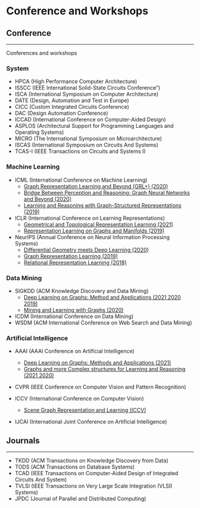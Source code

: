 # Conference and Workshops

## Conference 
---
Conferences and workshops
### System
- HPCA (High Performance Computer Architecture)
- ISSCC (IEEE International Solid-State Circuits Conference”)
- ISCA (International Symposium on Computer Architecture)
- DATE (Design, Automation and Test in Europe)
- CICC (Custom Integrated Circuits Conference)
- DAC (Design Automation Conference)
- ICCAD (International Conference on Computer-Aided Design)
- ASPLOS (Architectural Support for Programming Languages and Operating Systems)
- MICRO (The International Symposium on Microarchitecture)
- ISCAS (International Symposium on Circuits And Systems)
- TCAS-I (IEEE Transactions on Circuits and Systems I)

### Machine Learning
- ICML (International Conference on Machine Learning)
    * [Graph Representation Learning and Beyond (GRL+) (2020)](https://grlplus.github.io/)
    * [Bridge Between Perception and Reasoning: Graph Neural Networks and Beyond (2020)](https://logicalreasoninggnn.github.io/)
    * [Learning and Reasoning with Graph-Structured Representations (2019)](https://graphreason.github.io/)
- ICLR (International Conference on Learning Representations)
    * [Geometrical and Topological Representation Learning (2021)](https://gt-rl.github.io/)
    * [Representation Learning on Graphs and Manifolds (2019)](https://rlgm.github.io/)
- NeurIPS (Annual Conference on Neural Information Processing Systems)
    * [Differential Geometry meets Deep Learning (2020)](https://sites.google.com/view/diffgeo4dl/home)
    * [Graph Representation Learning (2019)](https://grlearning.github.io/)
    * [Relational Representation Learning (2018)](https://r2learning.github.io/)

### Data Mining
- SIGKDD (ACM Knowledge Discovery and Data Mining)
    * [Deep Learning on Graphs: Method and Applications (2021 2020 2019)](https://deep-learning-graphs.bitbucket.io/dlg-kdd21/)
    * [Mining and Learning with Graphs (2020)](http://www.mlgworkshop.org/2020/)
- ICDM (International Conference on Data Mining)
- WSDM (ACM International Conference on Web Search and Data Mining)


### Artificial Intelligence
- AAAI (AAAI Conference on Artificial Intelligence)
    * [Deep Learning on Graphs: Methods and Applications (2021)](https://deep-learning-graphs.bitbucket.io/dlg-aaai21/)
    * [Graphs and more Complex structures for Learning and Reasoning (2021 2020)](https://sites.google.com/view/gclr2021/)

- CVPR (IEEE Conference on Computer Vision and Pattern Recognition)

- ICCV (International Conference on Computer Vision)
    * [Scene Graph Representation and Learning (ICCV)](https://cs.stanford.edu/people/ranjaykrishna/sgrl/index.html)

- IJCAI (International Joint Conference on Artificial Intelligence)





## Journals
---

- TKDD (ACM Transactions on Knowledge Discovery from Data)
- TODS (ACM Transactions on Database Systems)
- TCAD (IEEE Transactions on Computer-Aided Design of Integrated Circuits And System)
- TVLSI (IEEE Transactions on Very Large Scale Integration (VLSI) Systems)
- JPDC (Journal of Parallel and Distributed Computing)

